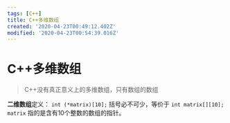 ```yaml
---
tags: [C++]
title: C++多维数组
created: '2020-04-23T00:49:12.402Z'
modified: '2020-04-23T00:54:39.016Z'
---
```


# C++多维数组

>  C++没有真正意义上的多维数组，只有数组的数组

**二维数组**定义： 
  `int (*matrix)[10];`  括号必不可少，等价于
  `int matrix[][10];`  
  `matrix` 指的是含有10个整数的数组的指针。
